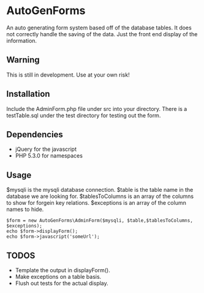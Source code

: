# AutoGenForms
An auto generating form system based off of the database tables.
It does not correctly handle the saving of the data. Just the front end display of the information.

## Warning
This is still in development. Use at your own risk!

## Installation
Include the AdminForm.php file under src into your directory.
There is a testTable.sql under the test directory for testing out the form.

## Dependencies
- jQuery for the javascript
- PHP 5.3.0 for namespaces

## Usage
$mysqli is the mysqli database connection.
$table is the table name in the database we are looking for.
$tablesToColumns is an array of the columns to show for forgein key relations.
$exceptions is an array of the column names to hide.

    $form = new AutoGenForms\AdminForm($mysqli, $table,$tablesToColumns, $exceptions);
    echo $form->displayForm();
    echo $form->javascript('someUrl');

## TODOS
- Template the output in displayForm().
- Make exceptions on a table basis.
- Flush out tests for the actual display.

